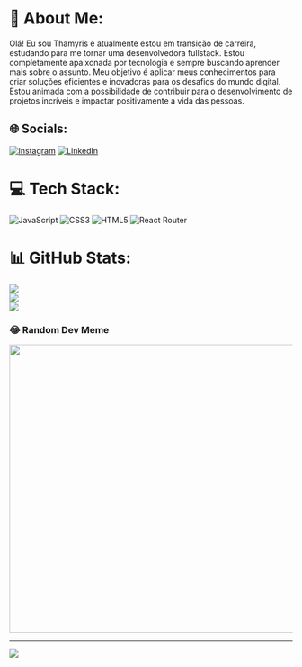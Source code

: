 # 💫 About Me:
Olá! Eu sou Thamyris e atualmente estou em transição de carreira, estudando para me tornar uma desenvolvedora fullstack. Estou completamente apaixonada por tecnologia e sempre buscando aprender mais sobre o assunto. Meu objetivo é aplicar meus conhecimentos para criar soluções eficientes e inovadoras para os desafios do mundo digital. Estou animada com a possibilidade de contribuir para o desenvolvimento de projetos incríveis e impactar positivamente a vida das pessoas.


## 🌐 Socials:
[![Instagram](https://img.shields.io/badge/Instagram-%23E4405F.svg?logo=Instagram&logoColor=white)](https://instagram.com/thamyrisarraes) [![LinkedIn](https://img.shields.io/badge/LinkedIn-%230077B5.svg?logo=linkedin&logoColor=white)](https://linkedin.com/in/thamyriscabralarraes) 

# 💻 Tech Stack:
![JavaScript](https://img.shields.io/badge/javascript-%23323330.svg?style=for-the-badge&logo=javascript&logoColor=%23F7DF1E) ![CSS3](https://img.shields.io/badge/css3-%231572B6.svg?style=for-the-badge&logo=css3&logoColor=white) ![HTML5](https://img.shields.io/badge/html5-%23E34F26.svg?style=for-the-badge&logo=html5&logoColor=white) ![React Router](https://img.shields.io/badge/React_Router-CA4245?style=for-the-badge&logo=react-router&logoColor=white)
# 📊 GitHub Stats:
![](https://github-readme-stats.vercel.app/api?username=ThamyrisCabralArraes&theme=buefy&hide_border=false&include_all_commits=false&count_private=false)<br/>
![](https://github-readme-streak-stats.herokuapp.com/?user=ThamyrisCabralArraes&theme=buefy&hide_border=false)<br/>
![](https://github-readme-stats.vercel.app/api/top-langs/?username=ThamyrisCabralArraes&theme=buefy&hide_border=false&include_all_commits=false&count_private=false&layout=compact)

### 😂 Random Dev Meme
<img src="https://random-memer.herokuapp.com/" width="512px"/>

---
[![](https://visitcount.itsvg.in/api?id=ThamyrisCabralArraes&icon=0&color=0)](https://visitcount.itsvg.in)

<!-- Proudly created with GPRM ( https://gprm.itsvg.in ) -->
